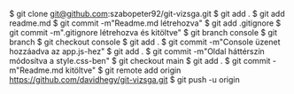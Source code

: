 $ git clone git@github.com:szabopeter92/git-vizsga.git
$ git add .
$ git add readme.md
$ git commit -m"Readme.md létrehozva"
$ git add .gitignore
$ git commit -m".gitignore létrehozva és kitöltve"
$ git branch console
$ git branch
$ git checkout console
$ git add .
$ git commit -m"Console üzenet hozzáadva az app.js-hez"
$ git add .
$ git commit -m"Oldal háttérszín módosítva a style.css-ben"
$ git checkout main
$ git add .
$ git commit -m"Readme.md kitöltve"
$ git remote add origin https://github.com/davidhegy/git-vizsga.git
$ git push -u origin 
